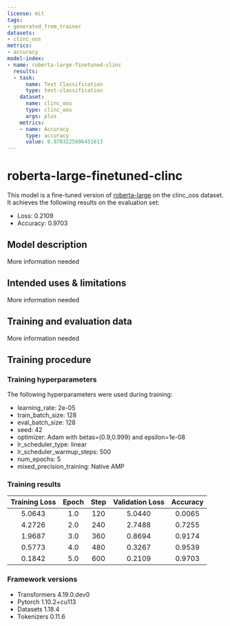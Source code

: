 ```yaml
---
license: mit
tags:
- generated_from_trainer
datasets:
- clinc_oos
metrics:
- accuracy
model-index:
- name: roberta-large-finetuned-clinc
  results:
  - task:
      name: Text Classification
      type: text-classification
    dataset:
      name: clinc_oos
      type: clinc_oos
      args: plus
    metrics:
    - name: Accuracy
      type: accuracy
      value: 0.9703225806451613
---
```


<!-- This model card has been generated automatically according to the information the Trainer had access to. You
should probably proofread and complete it, then remove this comment. -->

# roberta-large-finetuned-clinc

This model is a fine-tuned version of [roberta-large](https://huggingface.co/roberta-large) on the clinc_oos dataset.
It achieves the following results on the evaluation set:
- Loss: 0.2109
- Accuracy: 0.9703

## Model description

More information needed

## Intended uses & limitations

More information needed

## Training and evaluation data

More information needed

## Training procedure

### Training hyperparameters

The following hyperparameters were used during training:
- learning_rate: 2e-05
- train_batch_size: 128
- eval_batch_size: 128
- seed: 42
- optimizer: Adam with betas=(0.9,0.999) and epsilon=1e-08
- lr_scheduler_type: linear
- lr_scheduler_warmup_steps: 500
- num_epochs: 5
- mixed_precision_training: Native AMP

### Training results

| Training Loss | Epoch | Step | Validation Loss | Accuracy |
|:-------------:|:-----:|:----:|:---------------:|:--------:|
| 5.0643        | 1.0   | 120  | 5.0440          | 0.0065   |
| 4.2726        | 2.0   | 240  | 2.7488          | 0.7255   |
| 1.9687        | 3.0   | 360  | 0.8694          | 0.9174   |
| 0.5773        | 4.0   | 480  | 0.3267          | 0.9539   |
| 0.1842        | 5.0   | 600  | 0.2109          | 0.9703   |


### Framework versions

- Transformers 4.19.0.dev0
- Pytorch 1.10.2+cu113
- Datasets 1.18.4
- Tokenizers 0.11.6
